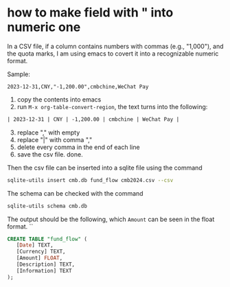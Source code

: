 # how to make field with " into numeric one

In a CSV file, if a column contains numbers with commas (e.g., "1,000"), and the quota marks, I am using emacs to covert it into a recognizable numeric format.

Sample:

```csv
2023-12-31,CNY,"-1,200.00",cmbchine,WeChat Pay
```

1. copy the contents into emacs
2. run `M-x org-table-convert-region`,  the text turns into the following:
```org
| 2023-12-31 | CNY | -1,200.00 | cmbchine | WeChat Pay |
```
3. replace "," with empty
4. replace "|" with comma ","
5. delete every comma in the end of each line
6. save the csv file. done.

Then the csv file can be inserted into a sqlite file using the command 

```sh
sqlite-utils insert cmb.db fund_flow cmb2024.csv --csv
```

The schema can be checked with the command

```sh
sqlite-utils schema cmb.db
```

The output should be the following, which `Amount` can be seen in the float format. ``

```sql
CREATE TABLE "fund_flow" (
   [Date] TEXT,
   [Currency] TEXT,
   [Amount] FLOAT,
   [Description] TEXT,
   [Information] TEXT
);
```

